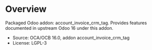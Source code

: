 # Overview

Packaged Odoo addon: account_invoice_crm_tag. Provides features documented in upstream Odoo 16 under this addon.

- Source: OCA/OCB 16.0, addon account_invoice_crm_tag
- License: LGPL-3
